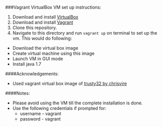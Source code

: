 ﻿###Vagrant VirtualBox VM set up instructions:

1. Download and install [VirtualBox](https://www.virtualbox.org/)
2. Download and install [Vagrant](http://www.vagrantup.com/)
3. Clone this repository.
4. Navigate to this directory and run `vagrant up` on terminal to set up the vm. This would do following:
  * Download the virtual box image
  * Create virtual machine using this image
  * Launch VM in GUI mode
  * Install java 1.7 

####Acknowledgements:
  * Used vagrant virtual box image of [trusty32 by chrisvire](https://vagrantcloud.com/chrisvire/boxes/trusty32)

####Notes:
  * Please avoid using the VM till the complete installation is done.
  * Use the following credentials if prompted for:
    * username - vagrant
    * password - vagrant